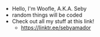 - Hello, I'm Woofle, A.K.A. Seby
- random things will be coded
- Check out all my stuff at this link!
  - https://linktr.ee/sebyamador
